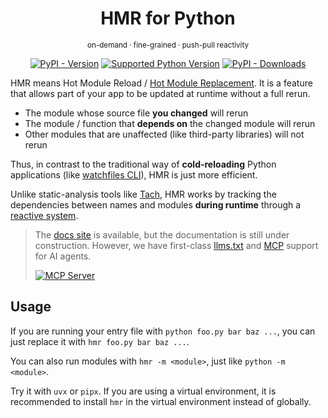 <div align="center">

# HMR for Python

<sup> on-demand · fine-grained · push-pull reactivity </sup>

[![PyPI - Version](https://img.shields.io/pypi/v/hmr)](https://pypi.org/project/hmr/)
[![Supported Python Version](https://img.shields.io/python/required-version-toml?tomlFilePath=https://github.com/promplate/pyth-on-line/raw/refs/heads/main/packages/hmr/pyproject.toml)](https://github.com/promplate/pyth-on-line/blob/main/packages/hmr/pyproject.toml)
[![PyPI - Downloads](https://img.shields.io/pypi/dm/hmr)](https://pepy.tech/projects/hmr)

</div>

HMR means Hot Module Reload / [Hot Module Replacement](https://webpack.js.org/concepts/hot-module-replacement/). It is a feature that allows part of your app to be updated at runtime without a full rerun.

- The module whose source file **you changed** will rerun
- The module / function that **depends on** the changed module will rerun
- Other modules that are unaffected (like third-party libraries) will not rerun

Thus, in contrast to the traditional way of **cold-reloading** Python applications (like [watchfiles CLI](https://watchfiles.helpmanual.io/cli/)), HMR is just more efficient.

Unlike static-analysis tools like [Tach](https://github.com/gauge-sh/tach), HMR works by tracking the dependencies between names and modules **during runtime** through a [reactive system](https://wikipedia.org/wiki/Reactive_programming).

> The [docs site](https://pyth-on-line.promplate.dev/hmr) is available, but the documentation is still under construction. However, we have first-class [llms.txt](https://pyth-on-line.promplate.dev/hmr/llms.txt) and [MCP](https://pyth-on-line.promplate.dev/hmr/mcp) support for AI agents.
>
> [![MCP Server](https://img.shields.io/badge/-MCP_Server-black?logo=modelcontextprotocol)](https://pyth-on-line.promplate.dev/hmr/mcp)

## Usage

If you are running your entry file with `python foo.py bar baz ...`, you can just replace it with `hmr foo.py bar baz ...`.

You can also run modules with `hmr -m <module>`, just like `python -m <module>`.

Try it with `uvx` or `pipx`. If you are using a virtual environment, it is recommended to install `hmr` in the virtual environment instead of globally.
